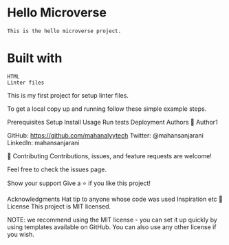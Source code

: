 # Hello Microverse

    This is the hello microverse project.

# Built with 

    HTML
    Linter files

This is my first project for setup linter files.

To get a local copy up and running follow these simple example steps.

Prerequisites
Setup
Install
Usage
Run tests
Deployment
Authors
👤 Author1

GitHub: https://github.com/mahanalyytech
Twitter: @mahansanjarani
LinkedIn: mahansanjarani


🤝 Contributing
Contributions, issues, and feature requests are welcome!

Feel free to check the issues page.

Show your support
Give a ⭐️ if you like this project!

Acknowledgments
Hat tip to anyone whose code was used
Inspiration
etc
📝 License
This project is MIT licensed.

NOTE: we recommend using the MIT license - you can set it up quickly by using templates available on GitHub. You can also use any other license if you wish.